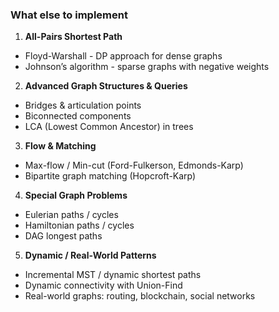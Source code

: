 ### What else to implement
1. **All-Pairs Shortest Path**
- Floyd-Warshall - DP approach for dense graphs
- Johnson’s algorithm - sparse graphs with negative weights
2. **Advanced Graph Structures & Queries**
- Bridges & articulation points
- Biconnected components
- LCA (Lowest Common Ancestor) in trees
3. **Flow & Matching**
- Max-flow / Min-cut (Ford-Fulkerson, Edmonds-Karp)
- Bipartite graph matching (Hopcroft-Karp)
4. **Special Graph Problems**
- Eulerian paths / cycles
- Hamiltonian paths / cycles
- DAG longest paths
5. **Dynamic / Real-World Patterns**
- Incremental MST / dynamic shortest paths
- Dynamic connectivity with Union-Find
- Real-world graphs: routing, blockchain, social networks